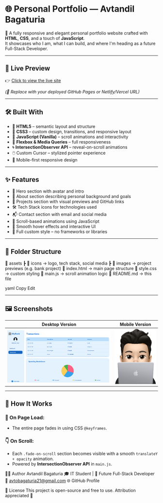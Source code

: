 # 🌐 Personal Portfolio — Avtandil Bagaturia

🚀 A fully responsive and elegant personal portfolio website crafted with **HTML**, **CSS**, and a touch of **JavaScript**.  
It showcases who I am, what I can build, and where I'm heading as a future Full-Stack Developer.



---

## 📍 Live Preview

👉 [Click to view the live site](https://avto2006.github.io/YOUR-PORTFOLIO-LINK)

_(🔁 Replace with your deployed GitHub Pages or Netlify/Vercel URL)_

---

## 🛠️ Built With

- 🧱 **HTML5** – semantic layout and structure
- 🎨 **CSS3** – custom design, transitions, and responsive layout
- 🧠 **JavaScript (Vanilla)** – scroll animations and interactivity
- 📐 **Flexbox & Media Queries** – full responsiveness
- 🌀 **IntersectionObserver API** – reveal-on-scroll animations
- 🖱️ Custom Cursor – stylized pointer experience
- 📱 Mobile-first responsive design

---

## ✨ Features

- 👋 Hero section with avatar and intro
- 💬 About section describing personal background and goals
- 🧩 Projects section with visual previews and GitHub links
- 🛠️ Tech Stack icons for technologies used
- 📬 Contact section with email and social media
- 🎯 Scroll-based animations using JavaScript
- 🎨 Smooth hover effects and interactive UI
- 🌈 Full custom style – no frameworks or libraries

---

## 📂 Folder Structure

📁 assets
┣ 📁 icons → logo, tech stack, social media
┣ 📁 images → project previews (e.g. bank project)
📄 index.html → main page structure
📄 style.css → custom styling
📄 main.js → scroll animation logic
📄 README.md → this file

yaml
Copy
Edit

---

## 🖼️ Screenshots

| Desktop Version | Mobile Version |
|-----------------|----------------|
| ![Desktop](assets/images/bank.png) | ![Mobile](assets/icons/profile-icon.svg) |

---

## 📜 How It Works

### 🔁 On Page Load:
- The entire page fades in using CSS `@keyframes`.

### 👇 On Scroll:
- Each `.fade-on-scroll` section becomes visible with a smooth `translateY + opacity` animation.
- Powered by **IntersectionObserver API** in `main.js`.


🧑‍💻 Author
Avtandil Bagaturia
🎓 IT Student | 🚀 Future Full-Stack Developer
📧 avtobagaturia21@gmail.com
🌐 GitHub Profile

📌 License
This project is open-source and free to use. Attribution appreciated 🙌